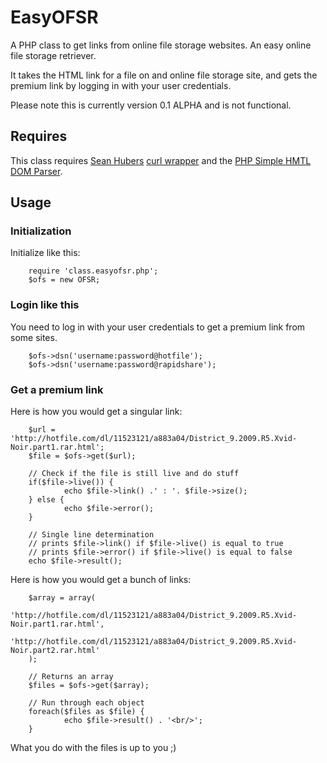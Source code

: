 # EasyOFSR

A PHP class to get links from online file storage websites. An easy online file storage retriever.

It takes the HTML link for a file on and online file storage site, and gets the premium link by logging in with your user credentials.

Please note this is currently version 0.1 ALPHA and is not functional.

## Requires

This class requires [Sean Hubers](http://github.com/shuber/) [curl wrapper](http://github.com/shuber/curl) and the [PHP Simple HMTL DOM Parser](http://simplehtmldom.sourceforge.net/index.htm).

## Usage

### Initialization

Initialize like this:

        require 'class.easyofsr.php';
        $ofs = new OFSR;

### Login like this

You need to log in with your user credentials to get a premium link from some sites.

        $ofs->dsn('username:password@hotfile');
        $ofs->dsn('username:password@rapidshare');

### Get a premium link

Here is how you would get a singular link:

        $url = 'http://hotfile.com/dl/11523121/a883a04/District_9.2009.R5.Xvid-Noir.part1.rar.html';
        $file = $ofs->get($url);

        // Check if the file is still live and do stuff
        if($file->live()) {
                echo $file->link() .' : '. $file->size();
        } else {
                echo $file->error();
        }

        // Single line determination
        // prints $file->link() if $file->live() is equal to true
        // prints $file->error() if $file->live() is equal to false
        echo $file->result();

Here is how you would get a bunch of links:

        $array = array(
                'http://hotfile.com/dl/11523121/a883a04/District_9.2009.R5.Xvid-Noir.part1.rar.html',
                'http://hotfile.com/dl/11523121/a883a04/District_9.2009.R5.Xvid-Noir.part2.rar.html'
        );

        // Returns an array
        $files = $ofs->get($array);

        // Run through each object
        foreach($files as $file) {
                echo $file->result() . '<br/>';
        }

What you do with the files is up to you ;)

